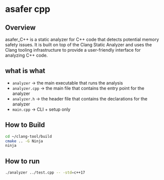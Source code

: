 # asafer cpp

## Overview
asafer_C++ is a static analyzer for C++ code that detects potential memory safety issues. It is built on top of the Clang Static Analyzer and uses the Clang tooling infrastructure to provide a user-friendly interface for analyzing C++ code.


## what is what

- ```analyzer``` -> the main executable that runs the analysis
- ```analyzer.cpp``` -> the main file that contains the entry point for the analyzer
- ```analyzer.h``` -> the header file that contains the declarations for the analyzer
- ```main.cpp``` -> CLI + setup only


## How to Build
```bash
cd ~/clang-tool/build
cmake .. -G Ninja
ninja
```

## How to run

``` bash
./analyzer ../test.cpp -- -std=c++17
```